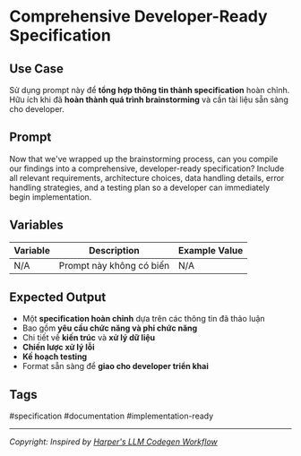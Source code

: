# Comprehensive Developer-Ready Specification

## **Use Case**  
Sử dụng prompt này để **tổng hợp thông tin thành specification** hoàn chỉnh.  
Hữu ích khi đã **hoàn thành quá trình brainstorming** và cần tài liệu sẵn sàng cho developer.

## **Prompt**  
Now that we've wrapped up the brainstorming process, can you compile our findings into a comprehensive, developer-ready specification? Include all relevant requirements, architecture choices, data handling details, error handling strategies, and a testing plan so a developer can immediately begin implementation.

## **Variables**  
| Variable | Description | Example Value |
|----------|------------|--------------|
| N/A | Prompt này không có biến | N/A |

## **Expected Output**  
- Một **specification hoàn chỉnh** dựa trên các thông tin đã thảo luận
- Bao gồm **yêu cầu chức năng và phi chức năng**
- Chi tiết về **kiến trúc** và **xử lý dữ liệu**
- **Chiến lược xử lý lỗi**
- **Kế hoạch testing**
- Format sẵn sàng để **giao cho developer triển khai**

## **Tags**  
#specification #documentation #implementation-ready

---

*Copyright: Inspired by [Harper's LLM Codegen Workflow](https://harper.blog/2025/02/16/my-llm-codegen-workflow-atm/)*
